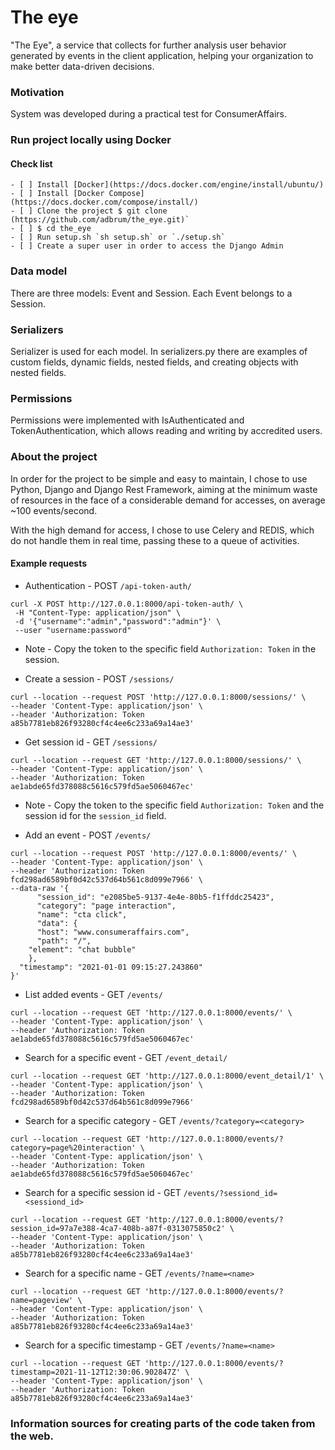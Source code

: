 # The eye

"The Eye", a service that collects for further analysis user behavior generated by events in the client application, helping your organization to make better data-driven decisions.

### Motivation

System was developed during a practical test for ConsumerAffairs.
### Run project locally using Docker
#### Check list
```
- [ ] Install [Docker](https://docs.docker.com/engine/install/ubuntu/)
- [ ] Install [Docker Compose](https://docs.docker.com/compose/install/)
- [ ] Clone the project $ git clone (https://github.com/adbrum/the_eye.git)`
- [ ] $ cd the_eye
- [ ] Run setup.sh `sh setup.sh` or `./setup.sh`
- [ ] Create a super user in order to access the Django Admin
```

### Data model

There are three models: Event and Session. Each Event belongs to a Session.

### Serializers

Serializer is used for each model. In serializers.py there are examples of custom fields, dynamic fields, nested fields, and creating objects with nested fields.

### Permissions

Permissions were implemented with IsAuthenticated and TokenAuthentication, which allows reading and writing by accredited users.

### About the project

In order for the project to be simple and easy to maintain, I chose to use Python, Django and Django Rest Framework, aiming at the minimum waste of resources in the face of a considerable demand for accesses, on average ~100 events/second.

With the high demand for access, I chose to use Celery and REDIS, which do not handle them in real time, passing these to a queue of activities.

#### Example requests

- Authentication - POST `/api-token-auth/`

```
curl -X POST http://127.0.0.1:8000/api-token-auth/ \
 -H "Content-Type: application/json" \
 -d '{"username":"admin","password":"admin"}' \
 --user "username:password"
```

- Note - Copy the token to the specific field `Authorization: Token` in the session.

- Create a session - POST `/sessions/`

```
curl --location --request POST 'http://127.0.0.1:8000/sessions/' \
--header 'Content-Type: application/json' \
--header 'Authorization: Token a85b7781eb826f93280cf4c4ee6c233a69a14ae3'
```

- Get session id - GET `/sessions/`

```
curl --location --request GET 'http://127.0.0.1:8000/sessions/' \
--header 'Content-Type: application/json' \
--header 'Authorization: Token ae1abde65fd378088c5616c579fd5ae5060467ec'
```

- Note - Copy the token to the specific field `Authorization: Token` and the session id for the `session_id` field.

- Add an event - POST `/events/`

```
curl --location --request POST 'http://127.0.0.1:8000/events/' \
--header 'Content-Type: application/json' \
--header 'Authorization: Token fcd298ad6589bf0d42c537d64b561c8d099e7966' \
--data-raw '{
      "session_id": "e2085be5-9137-4e4e-80b5-f1ffddc25423",
      "category": "page interaction",
      "name": "cta click",
      "data": {
      "host": "www.consumeraffairs.com",
      "path": "/",
    "element": "chat bubble"
    },
  "timestamp": "2021-01-01 09:15:27.243860"
}'
```

- List added events - GET `/events/`

```
curl --location --request GET 'http://127.0.0.1:8000/events/' \
--header 'Content-Type: application/json' \
--header 'Authorization: Token ae1abde65fd378088c5616c579fd5ae5060467ec'
```

- Search for a specific event - GET `/event_detail/`

```
curl --location --request GET 'http://127.0.0.1:8000/event_detail/1' \
--header 'Content-Type: application/json' \
--header 'Authorization: Token fcd298ad6589bf0d42c537d64b561c8d099e7966'
```

- Search for a specific category - GET `/events/?category=<category>`

```
curl --location --request GET 'http://127.0.0.1:8000/events/?category=page%20interaction' \
--header 'Content-Type: application/json' \
--header 'Authorization: Token ae1abde65fd378088c5616c579fd5ae5060467ec'

```

- Search for a specific session id - GET `/events/?sessiond_id=<sessiond_id>`

```
curl --location --request GET 'http://127.0.0.1:8000/events/?session_id=97a7e388-4ca7-408b-a87f-0313075850c2' \
--header 'Content-Type: application/json' \
--header 'Authorization: Token a85b7781eb826f93280cf4c4ee6c233a69a14ae3'
```

- Search for a specific name - GET `/events/?name=<name>`

```
curl --location --request GET 'http://127.0.0.1:8000/events/?name=pageview' \
--header 'Content-Type: application/json' \
--header 'Authorization: Token a85b7781eb826f93280cf4c4ee6c233a69a14ae3'
```

- Search for a specific timestamp - GET `/events/?name=<name>`

```
curl --location --request GET 'http://127.0.0.1:8000/events/?timestamp=2021-11-12T12:30:06.902847Z' \
--header 'Content-Type: application/json' \
--header 'Authorization: Token a85b7781eb826f93280cf4c4ee6c233a69a14ae3'
```
### Information sources for creating parts of the code taken from the web.
